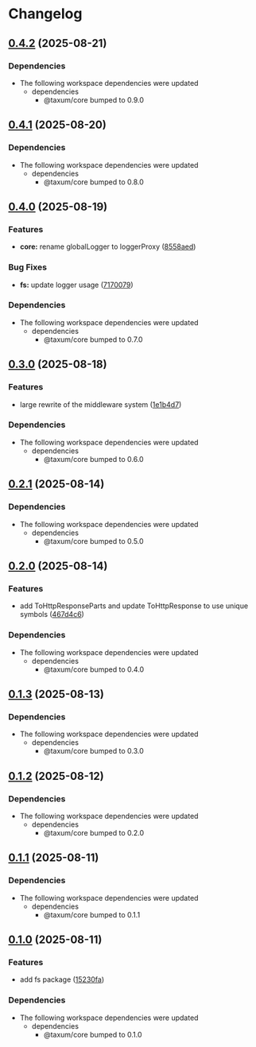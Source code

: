# Changelog

## [0.4.2](https://github.com/DASPRiD/taxum/compare/fs-v0.4.1...fs-v0.4.2) (2025-08-21)


### Dependencies

* The following workspace dependencies were updated
  * dependencies
    * @taxum/core bumped to 0.9.0

## [0.4.1](https://github.com/DASPRiD/taxum/compare/fs-v0.4.0...fs-v0.4.1) (2025-08-20)


### Dependencies

* The following workspace dependencies were updated
  * dependencies
    * @taxum/core bumped to 0.8.0

## [0.4.0](https://github.com/DASPRiD/taxum/compare/fs-v0.3.0...fs-v0.4.0) (2025-08-19)


### Features

* **core:** rename globalLogger to loggerProxy ([8558aed](https://github.com/DASPRiD/taxum/commit/8558aedb2ab24d6f8eb21ab94320174e16b4986f))


### Bug Fixes

* **fs:** update logger usage ([7170079](https://github.com/DASPRiD/taxum/commit/717007968ad1a9f2cfeb5d5201f749ee6f029e0c))


### Dependencies

* The following workspace dependencies were updated
  * dependencies
    * @taxum/core bumped to 0.7.0

## [0.3.0](https://github.com/DASPRiD/taxum/compare/fs-v0.2.1...fs-v0.3.0) (2025-08-18)


### Features

* large rewrite of the middleware system ([1e1b4d7](https://github.com/DASPRiD/taxum/commit/1e1b4d73b8982ff6d0c55375662eac0fb94a1bfe))


### Dependencies

* The following workspace dependencies were updated
  * dependencies
    * @taxum/core bumped to 0.6.0

## [0.2.1](https://github.com/DASPRiD/taxum/compare/fs-v0.2.0...fs-v0.2.1) (2025-08-14)


### Dependencies

* The following workspace dependencies were updated
  * dependencies
    * @taxum/core bumped to 0.5.0

## [0.2.0](https://github.com/DASPRiD/taxum/compare/fs-v0.1.3...fs-v0.2.0) (2025-08-14)


### Features

* add ToHttpResponseParts and update ToHttpResponse to use unique symbols ([467d4c6](https://github.com/DASPRiD/taxum/commit/467d4c672c09b7fe39103ad6835ef44cb4a0638a))


### Dependencies

* The following workspace dependencies were updated
  * dependencies
    * @taxum/core bumped to 0.4.0

## [0.1.3](https://github.com/DASPRiD/taxum/compare/fs-v0.1.2...fs-v0.1.3) (2025-08-13)


### Dependencies

* The following workspace dependencies were updated
  * dependencies
    * @taxum/core bumped to 0.3.0

## [0.1.2](https://github.com/DASPRiD/taxum/compare/fs-v0.1.1...fs-v0.1.2) (2025-08-12)


### Dependencies

* The following workspace dependencies were updated
  * dependencies
    * @taxum/core bumped to 0.2.0

## [0.1.1](https://github.com/DASPRiD/taxum/compare/fs-v0.1.0...fs-v0.1.1) (2025-08-11)


### Dependencies

* The following workspace dependencies were updated
  * dependencies
    * @taxum/core bumped to 0.1.1

## [0.1.0](https://github.com/DASPRiD/taxum/compare/fs-v0.0.1...fs-v0.1.0) (2025-08-11)


### Features

* add fs package ([15230fa](https://github.com/DASPRiD/taxum/commit/15230fadcad656e192f26f0b272e0d646493181a))


### Dependencies

* The following workspace dependencies were updated
  * dependencies
    * @taxum/core bumped to 0.1.0
